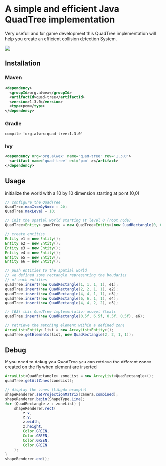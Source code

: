 # A simple and efficient Java QuadTree implementation

Very usefull and for game development this QuadTree implementation will help you create an efficient collision detection System.

![](http://upload.wikimedia.org/wikipedia/commons/thumb/8/8b/Point_quadtree.svg/300px-Point_quadtree.svg.png)

## Installation

### Maven

```xml
<dependency>
  <groupId>org.alwex</groupId>
  <artifactId>quad-tree</artifactId>
  <version>1.3.0</version>
  <type>pom</type>
</dependency>
```

### Gradle

```
compile 'org.alwex:quad-tree:1.3.0'
```

### Ivy
```xml
<dependency org='org.alwex' name='quad-tree' rev='1.3.0'>
  <artifact name='quad-tree' ext='pom' ></artifact>
</dependency>
```

## Usage

initialize the world with a 10 by 10 dimension starting at point (0,0)

```java
// configure the QuadTree
QuadTree.maxItemByNode = 20;
QuadTree.maxLevel = 10;
        
// init the spatial world starting at level 0 (root node)
QuadTree<Entity> quadTree = new QuadTree<Entity>(new QuadRectangle(0, 0, 10, 10), 0);

// create entities
Entity e1 = new Entity();
Entity e2 = new Entity();
Entity e3 = new Entity();
Entity e4 = new Entity();
Entity e5 = new Entity();
Entity e6 = new Entity();

// push entities to the spatial world
// we defined some rectangle representing the boudaries
// of each entities
quadTree.insert(new QuadRectangle(1, 1, 1, 1), e1);
quadTree.insert(new QuadRectangle(2, 2, 1, 1), e2);
quadTree.insert(new QuadRectangle(4, 4, 1, 1), e3);
quadTree.insert(new QuadRectangle(6, 6, 1, 1), e4);
quadTree.insert(new QuadRectangle(4, 4, 2, 2), e5);

// YES! this QuadTree implementation accept floats
quadTree.insert(new QuadRectangle(0.5f, 6.5f, 0.5f, 0.5f), e6);

// retrieve the matching element within a defined zone
ArrayList<Entity> list = new ArrayList<Entity>();
quadTree.getElements(list, new QuadRectangle(2, 2, 1, 1));
```

## Debug

If you need to debug you QuadTree you can retrieve the different zones created on the fly when element are inserted

```java
ArrayList<QuadRectangle> zoneList = new ArrayList<QuadRectangle>();
quadTree.getAllZones(zoneList);

// display the zones (Libgdx example)
shapeRenderer.setProjectionMatrix(camera.combined);
shapeRenderer.begin(ShapeType.Line);  
for (QuadRectangle z : zoneList) {
    shapeRenderer.rect(
        z.x, 
        z.y, 
        z.width, 
        z.height, 
        Color.GREEN, 
        Color.GREEN, 
        Color.GREEN, 
        Color.GREEN
    );
}
shapeRenderer.end();
```
